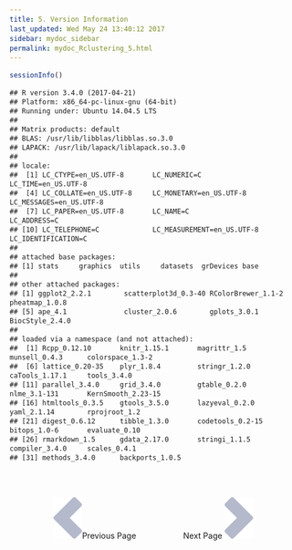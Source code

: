 ```yaml
---
title: 5. Version Information
last_updated: Wed May 24 13:40:12 2017
sidebar: mydoc_sidebar
permalink: mydoc_Rclustering_5.html
---
```



```r
sessionInfo()
```

```
## R version 3.4.0 (2017-04-21)
## Platform: x86_64-pc-linux-gnu (64-bit)
## Running under: Ubuntu 14.04.5 LTS
## 
## Matrix products: default
## BLAS: /usr/lib/libblas/libblas.so.3.0
## LAPACK: /usr/lib/lapack/liblapack.so.3.0
## 
## locale:
##  [1] LC_CTYPE=en_US.UTF-8       LC_NUMERIC=C               LC_TIME=en_US.UTF-8       
##  [4] LC_COLLATE=en_US.UTF-8     LC_MONETARY=en_US.UTF-8    LC_MESSAGES=en_US.UTF-8   
##  [7] LC_PAPER=en_US.UTF-8       LC_NAME=C                  LC_ADDRESS=C              
## [10] LC_TELEPHONE=C             LC_MEASUREMENT=en_US.UTF-8 LC_IDENTIFICATION=C       
## 
## attached base packages:
## [1] stats     graphics  utils     datasets  grDevices base     
## 
## other attached packages:
## [1] ggplot2_2.2.1        scatterplot3d_0.3-40 RColorBrewer_1.1-2   pheatmap_1.0.8      
## [5] ape_4.1              cluster_2.0.6        gplots_3.0.1         BiocStyle_2.4.0     
## 
## loaded via a namespace (and not attached):
##  [1] Rcpp_0.12.10       knitr_1.15.1       magrittr_1.5       munsell_0.4.3      colorspace_1.3-2  
##  [6] lattice_0.20-35    plyr_1.8.4         stringr_1.2.0      caTools_1.17.1     tools_3.4.0       
## [11] parallel_3.4.0     grid_3.4.0         gtable_0.2.0       nlme_3.1-131       KernSmooth_2.23-15
## [16] htmltools_0.3.5    gtools_3.5.0       lazyeval_0.2.0     yaml_2.1.14        rprojroot_1.2     
## [21] digest_0.6.12      tibble_1.3.0       codetools_0.2-15   bitops_1.0-6       evaluate_0.10     
## [26] rmarkdown_1.5      gdata_2.17.0       stringi_1.1.5      compiler_3.4.0     scales_0.4.1      
## [31] methods_3.4.0      backports_1.0.5
```

<br><br><center><a href="mydoc_Rclustering_4.html"><img src="images/left_arrow.png" alt="Previous page."></a>Previous Page &nbsp; &nbsp; &nbsp; &nbsp; &nbsp; &nbsp; &nbsp; &nbsp; &nbsp; &nbsp; Next Page
<a href="mydoc_Rclustering_6.html"><img src="images/right_arrow.png" alt="Next page."></a></center>
